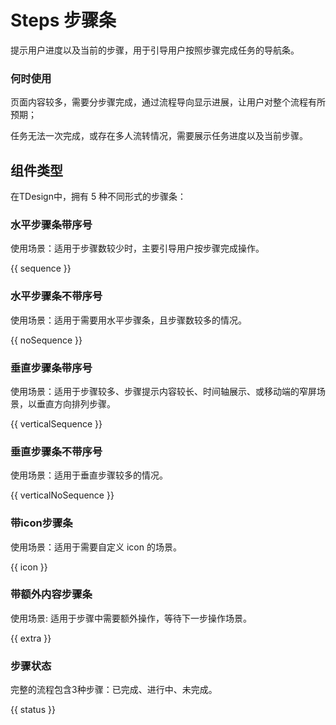# Steps 步骤条
提示用户进度以及当前的步骤，用于引导用户按照步骤完成任务的导航条。

### 何时使用

页面内容较多，需要分步骤完成，通过流程导向显示进展，让用户对整个流程有所预期；

任务无法一次完成，或存在多人流转情况，需要展示任务进度以及当前步骤。

## 组件类型

在TDesign中，拥有 5 种不同形式的步骤条：

### 水平步骤条带序号

使用场景：适用于步骤数较少时，主要引导用户按步骤完成操作。

{{ sequence }}


### 水平步骤条不带序号

使用场景：适用于需要用水平步骤条，且步骤数较多的情况。

{{ noSequence }}

### 垂直步骤条带序号

使用场景：适用于步骤较多、步骤提示内容较长、时间轴展示、或移动端的窄屏场景，以垂直方向排列步骤。

{{ verticalSequence }}

### 垂直步骤条不带序号

使用场景：适用于垂直步骤较多的情况。

{{ verticalNoSequence }}
### 带icon步骤条

使用场景：适用于需要自定义 icon 的场景。

{{ icon }}

### 带额外内容步骤条

使用场景: 适用于步骤中需要额外操作，等待下一步操作场景。

{{ extra }}

### 步骤状态

完整的流程包含3种步骤：已完成、进行中、未完成。

{{ status }}
